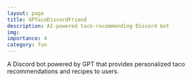 ```yaml
---
layout: page
title: GPTacoDiscordFriend
description: AI-powered taco-recommending Discord bot
img: 
importance: 4
category: fun
---
```


A Discord bot powered by GPT that provides personalized taco recommendations and recipes to users.
